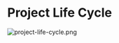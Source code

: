 <h1>Project Life Cycle</h1>

<img src="https://github.com/Sir-Camp-A-Lot/Intelligent-Drone-Swarm/blob/main/governing-docs/project-life-cycle.png" alt="project-life-cycle.png">

